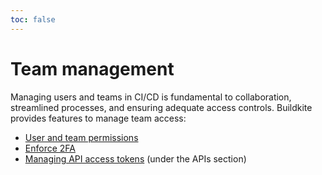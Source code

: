 ```yaml
---
toc: false
---
```


# Team management

Managing users and teams in CI/CD is fundamental to collaboration, streamlined processes, and ensuring adequate access controls. Buildkite provides features to manage team access:

- [User and team permissions](/docs/team-management/permissions)
- [Enforce 2FA](/docs/team-management/enforce-2fa)
- [Managing API access tokens](/docs/apis/managing-api-tokens) (under the APIs section)
